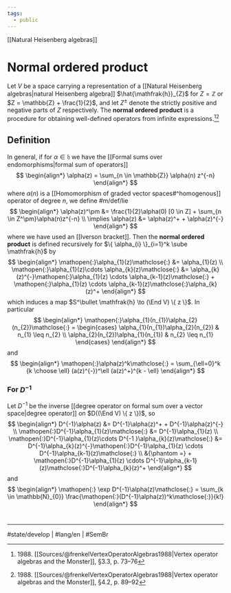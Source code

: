 ```yaml
---
tags:
  - public
---
```

[[Natural Heisenberg algebras]]
# Normal ordered product

Let $V$ be a space carrying a representation of a [[Natural Heisenberg algebras|natural Heisenberg algebra]] $\hat{\mathfrak{h}}_{Z}$ for $Z = \mathbb{Z}$ or $Z = \mathbb{Z} + \frac{1}{2}$,
and let $Z^\pm$ denote the strictly positive and negative parts of $Z$ respectively.
The **normal ordered product** is a procedure for obtaining well-defined operators from infinite expressions.[^3.3][^4.2]

## Definition
In general, if for $\alpha \in \mathfrak{h}$ we have the [[Formal sums over endomorphisms|formal sum of operators]]
$$
\begin{align*}
\alpha(z) = \sum_{n \in \mathbb{Z}} \alpha(n) z^{-n}
\end{align*}
$$
where $\alpha(n)$ is a [[Homomorphism of graded vector spaces#^homogenous]] operator of degree $n$, we define #m/def/lie
$$
\begin{align*}
\alpha(z)^\pm &= \frac{1}{2}\alpha(0) [0 \in Z] + \sum_{n \in Z^\pm}\alpha(n)z^{-n} \\
\implies \alpha(z) &= \alpha(z)^+ + \alpha(z)^{-}
\end{align*}
$$
where we have used an [[Iverson bracket]].
Then the **normal ordered product** is defined recursively for $\{ \alpha_{i} \}_{i=1}^k \sube \mathfrak{h}$ by
$$
\begin{align*}
\mathopen{:}\alpha_{1}(z)\mathclose{:} &= \alpha_{1}(z) \\
\mathopen{:}\alpha_{1}(z)\cdots \alpha_{k}(z)\mathclose{:}
&= \alpha_{k}(z)^{-}\mathopen{:}\alpha_{1}(z) \cdots \alpha_{k-1}(z)\mathclose{:} + \mathopen{:}\alpha_{1}(z) \cdots \alpha_{k-1}(z)\mathclose{:}\alpha_{k}(z)^+
\end{align*}
$$
which induces a map $S^\bullet \mathfrak{h} \to (\End V) \{ z \}$.
In particular
$$
\begin{align*}
\mathopen{:}\alpha_{1}(n_{1})\alpha_{2}(n_{2})\mathclose{:} = \begin{cases}
\alpha_{1}(n_{1})\alpha_{2}(n_{2})  & n_{1} \leq n_{2} \\
\alpha_{2}(n_{2})\alpha_{1}(n_{1}) & n_{2} \leq n_{1}
\end{cases}
\end{align*}
$$
and
$$
\begin{align*}
\mathopen{:}\alpha(z)^k\mathclose{:} = \sum_{\ell=0}^k {k \choose \ell} (a(z)^{-})^\ell (a(z)^+)^{k - \ell}
\end{align*}
$$


### For $D^{-1}$

Let $D^{-1}$ be the inverse [[degree operator on formal sum over a vector space|degree operator]] on $D((\End V) \{ z \})$, so
$$
\begin{align*}
D^{-1}\alpha(z) &=  D^{-1}\alpha(z)^+ + D^{-1}\alpha(z)^{-} \\
\mathopen{:}D^{-1}\alpha_{1}(z)\mathclose{:} &= D^{-1}\alpha_{1}(z) \\
\mathopen{:}D^{-1}\alpha_{1}(z)\cdots D^{-1 }\alpha_{k}(z)\mathclose{:}
&= D^{-1}\alpha_{k}(z)^{-}\mathopen{:}D^{-1}\alpha_{1}(z) \cdots D^{-1}\alpha_{k-1}(z)\mathclose{:} \\ &{\phantom =} + \mathopen{:}D^{-1}\alpha_{1}(z) \cdots D^{-1}\alpha_{k-1}(z)\mathclose{:}D^{-1}\alpha_{k}(z)^+
\end{align*}
$$
and
$$
\begin{align*}
\mathopen{:} \exp D^{-1}\alpha(z)\mathclose{:} = \sum_{k \in \mathbb{N}_{0}} \frac{\mathopen{:}(D^{-1}\alpha(z))^k\mathclose{:}}{k!}
\end{align*}
$$


  [^3.3]: 1988\. [[Sources/@frenkelVertexOperatorAlgebras1988|Vertex operator algebras and the Monster]], §3.3, p. 73–76
  [^4.2]: 1988\. [[Sources/@frenkelVertexOperatorAlgebras1988|Vertex operator algebras and the Monster]], §4.2, p. 89–92

#
---
#state/develop | #lang/en | #SemBr
